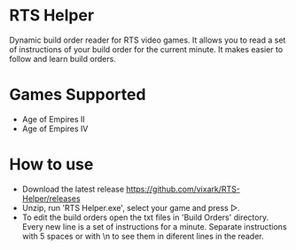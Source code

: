 # RTS Helper
Dynamic build order reader for RTS video games. It allows you to read a set of instructions of your build order for the current minute. It makes easier to follow and learn build orders.

# Games Supported
* Age of Empires II
* Age of Empires IV

# How to use
* Download the latest release https://github.com/vixark/RTS-Helper/releases
* Unzip, run 'RTS Helper.exe', select your game and press ▷.
* To edit the build orders open the txt files in 'Build Orders' directory. Every new line is a set of instructions for a minute. Separate instructions with 5 spaces or with \n to see them in diferent lines in the reader.
